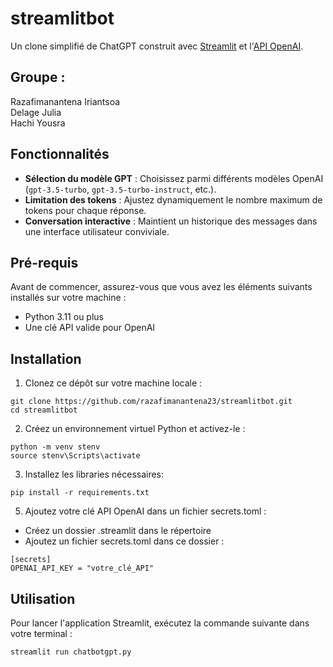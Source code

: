 # streamlitbot
Un clone simplifié de ChatGPT construit avec [Streamlit](https://streamlit.io) et l'[API OpenAI](https://platform.openai.com/).


## Groupe :

Razafimanantena Iriantsoa  
Delage Julia  
Hachi Yousra

## Fonctionnalités

- **Sélection du modèle GPT** : Choisissez parmi différents modèles OpenAI (`gpt-3.5-turbo`, `gpt-3.5-turbo-instruct`, etc.).
- **Limitation des tokens** : Ajustez dynamiquement le nombre maximum de tokens pour chaque réponse.
- **Conversation interactive** : Maintient un historique des messages dans une interface utilisateur conviviale.

## Pré-requis

Avant de commencer, assurez-vous que vous avez les éléments suivants installés sur votre machine :

- Python 3.11 ou plus
- Une clé API valide pour OpenAI

## Installation

1. Clonez ce dépôt sur votre machine locale :
```
git clone https://github.com/razafimanantena23/streamlitbot.git
cd streamlitbot
 ```

2. Créez un environnement virtuel Python et activez-le :
 ```
 python -m venv stenv
 source stenv\Scripts\activate
 ```

3. Installez les libraries nécessaires:
```
pip install -r requirements.txt
```

5. Ajoutez votre clé API OpenAI dans un fichier secrets.toml :
- Créez un dossier .streamlit dans le répertoire 
- Ajoutez un fichier secrets.toml dans ce dossier :
```
[secrets]
OPENAI_API_KEY = "votre_clé_API"
```

## Utilisation
Pour lancer l'application Streamlit, exécutez la commande suivante dans votre terminal :
```
streamlit run chatbotgpt.py
```



